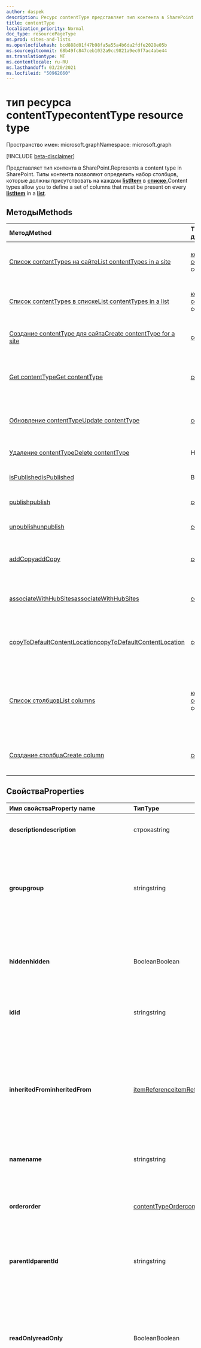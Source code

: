 ```yaml
---
author: daspek
description: Ресурс contentType представляет тип контента в SharePoint.
title: contentType
localization_priority: Normal
doc_type: resourcePageType
ms.prod: sites-and-lists
ms.openlocfilehash: bcd888d01f47b98fa5a55a4b6da2fdfe2028e05b
ms.sourcegitcommit: 68b49fc847ceb1032a9cc9821a9ec0f7ac4abe44
ms.translationtype: MT
ms.contentlocale: ru-RU
ms.lasthandoff: 03/20/2021
ms.locfileid: "50962660"
---
```

# <a name="contenttype-resource-type"></a><span data-ttu-id="5a894-103">тип ресурса contentType</span><span class="sxs-lookup"><span data-stu-id="5a894-103">contentType resource type</span></span>

<span data-ttu-id="5a894-104">Пространство имен: microsoft.graph</span><span class="sxs-lookup"><span data-stu-id="5a894-104">Namespace: microsoft.graph</span></span>

[!INCLUDE [beta-disclaimer](../../includes/beta-disclaimer.md)]

<span data-ttu-id="5a894-105">Представляет тип контента в SharePoint.</span><span class="sxs-lookup"><span data-stu-id="5a894-105">Represents a content type in SharePoint.</span></span>
<span data-ttu-id="5a894-106">Типы контента позволяют определить набор столбцов, которые должны присутствовать на каждом [**listItem**][listItem] в [**списке.**][list]</span><span class="sxs-lookup"><span data-stu-id="5a894-106">Content types allow you to define a set of columns that must be present on every [**listItem**][listItem] in a [**list**][list].</span></span>

## <a name="methods"></a><span data-ttu-id="5a894-107">Методы</span><span class="sxs-lookup"><span data-stu-id="5a894-107">Methods</span></span>
|<span data-ttu-id="5a894-108">Метод</span><span class="sxs-lookup"><span data-stu-id="5a894-108">Method</span></span>|<span data-ttu-id="5a894-109">Тип возвращаемых данных</span><span class="sxs-lookup"><span data-stu-id="5a894-109">Return type</span></span>|<span data-ttu-id="5a894-110">Описание</span><span class="sxs-lookup"><span data-stu-id="5a894-110">Description</span></span>|
|:---|:---|:---|
|[<span data-ttu-id="5a894-111">Список contentTypes на сайте</span><span class="sxs-lookup"><span data-stu-id="5a894-111">List contentTypes in a site</span></span>](../api/site-list-contenttypes.md)|<span data-ttu-id="5a894-112">[коллекция contentType](../resources/contenttype.md)</span><span class="sxs-lookup"><span data-stu-id="5a894-112">[contentType](../resources/contenttype.md) collection</span></span>|<span data-ttu-id="5a894-113">Получите список объектов [contentType](../resources/contenttype.md) и их свойств на [сайте.](../resources/site.md)</span><span class="sxs-lookup"><span data-stu-id="5a894-113">Get a list of the [contentType](../resources/contenttype.md) objects and their properties in a [site](../resources/site.md).</span></span>|
|[<span data-ttu-id="5a894-114">Список contentTypes в списке</span><span class="sxs-lookup"><span data-stu-id="5a894-114">List contentTypes in a list</span></span>](../api/list-list-contenttypes.md)|<span data-ttu-id="5a894-115">[коллекция contentType](../resources/contenttype.md)</span><span class="sxs-lookup"><span data-stu-id="5a894-115">[contentType](../resources/contenttype.md) collection</span></span>|<span data-ttu-id="5a894-116">Получите список объектов [contentType](../resources/contenttype.md) и их свойств в [списке.](../resources/list.md)</span><span class="sxs-lookup"><span data-stu-id="5a894-116">Get a list of the [contentType](../resources/contenttype.md) objects and their properties in a [list](../resources/list.md).</span></span>|
|[<span data-ttu-id="5a894-117">Создание contentType для сайта</span><span class="sxs-lookup"><span data-stu-id="5a894-117">Create contentType for a site</span></span>](../api/site-post-contenttypes.md)|[<span data-ttu-id="5a894-118">contentType</span><span class="sxs-lookup"><span data-stu-id="5a894-118">contentType</span></span>](../resources/contenttype.md)|<span data-ttu-id="5a894-119">Создание нового [объекта contentType](../resources/contenttype.md) на [сайте.](../resources/site.md)</span><span class="sxs-lookup"><span data-stu-id="5a894-119">Create a new [contentType](../resources/contenttype.md) object in a [site](../resources/site.md).</span></span>|
|[<span data-ttu-id="5a894-120">Get contentType</span><span class="sxs-lookup"><span data-stu-id="5a894-120">Get contentType</span></span>](../api/contenttype-get.md)|[<span data-ttu-id="5a894-121">contentType</span><span class="sxs-lookup"><span data-stu-id="5a894-121">contentType</span></span>](../resources/contenttype.md)|<span data-ttu-id="5a894-122">Ознакомьтесь с свойствами и отношениями объекта [contentType.](../resources/contenttype.md)</span><span class="sxs-lookup"><span data-stu-id="5a894-122">Read the properties and relationships of a [contentType](../resources/contenttype.md) object.</span></span>|
|[<span data-ttu-id="5a894-123">Обновление contentType</span><span class="sxs-lookup"><span data-stu-id="5a894-123">Update contentType</span></span>](../api/contenttype-update.md)|[<span data-ttu-id="5a894-124">contentType</span><span class="sxs-lookup"><span data-stu-id="5a894-124">contentType</span></span>](../resources/contenttype.md)|<span data-ttu-id="5a894-125">Обновление свойств объекта [contentType.](../resources/contenttype.md)</span><span class="sxs-lookup"><span data-stu-id="5a894-125">Update the properties of a [contentType](../resources/contenttype.md) object.</span></span>|
|[<span data-ttu-id="5a894-126">Удаление contentType</span><span class="sxs-lookup"><span data-stu-id="5a894-126">Delete contentType</span></span>](../api/contenttype-delete.md)|<span data-ttu-id="5a894-127">Нет</span><span class="sxs-lookup"><span data-stu-id="5a894-127">None</span></span>|<span data-ttu-id="5a894-128">Удаляет объект [contentType.](../resources/contenttype.md)</span><span class="sxs-lookup"><span data-stu-id="5a894-128">Deletes a [contentType](../resources/contenttype.md) object.</span></span>|
|[<span data-ttu-id="5a894-129">isPublished</span><span class="sxs-lookup"><span data-stu-id="5a894-129">isPublished</span></span>](../api/contenttype-ispublished.md)|<span data-ttu-id="5a894-130">Boolean</span><span class="sxs-lookup"><span data-stu-id="5a894-130">Boolean</span></span>| <span data-ttu-id="5a894-131">Проверка [публикации contentType.](../resources/contenttype.md)</span><span class="sxs-lookup"><span data-stu-id="5a894-131">Checks if the [contentType](../resources/contenttype.md) is published.</span></span>|
|[<span data-ttu-id="5a894-132">publish</span><span class="sxs-lookup"><span data-stu-id="5a894-132">publish</span></span>](../api/contenttype-publish.md)|[<span data-ttu-id="5a894-133">contentType</span><span class="sxs-lookup"><span data-stu-id="5a894-133">contentType</span></span>](../resources/contenttype.md)| <span data-ttu-id="5a894-134">Публикация [контентаType](../resources/contenttype.md).</span><span class="sxs-lookup"><span data-stu-id="5a894-134">Publish a [contentType](../resources/contenttype.md).</span></span>|
|[<span data-ttu-id="5a894-135">unpublish</span><span class="sxs-lookup"><span data-stu-id="5a894-135">unpublish</span></span>](../api/contenttype-unpublish.md)|[<span data-ttu-id="5a894-136">contentType</span><span class="sxs-lookup"><span data-stu-id="5a894-136">contentType</span></span>](../resources/contenttype.md)|<span data-ttu-id="5a894-137">Unpublish a [contentType](../resources/contenttype.md).</span><span class="sxs-lookup"><span data-stu-id="5a894-137">Unpublish a [contentType](../resources/contenttype.md).</span></span>|
|[<span data-ttu-id="5a894-138">addCopy</span><span class="sxs-lookup"><span data-stu-id="5a894-138">addCopy</span></span>](../api/contenttype-addcopy.md)|[<span data-ttu-id="5a894-139">contentType</span><span class="sxs-lookup"><span data-stu-id="5a894-139">contentType</span></span>](../resources/contenttype.md)|<span data-ttu-id="5a894-140">Добавьте копию [contentType](../resources/contenttype.md) с [сайта](../resources/site.md) в [список).](../resources/list.md)</span><span class="sxs-lookup"><span data-stu-id="5a894-140">Add copy of a [contentType](../resources/contenttype.md) from a [site](../resources/site.md) to a [list](../resources/list.md)).</span></span>|
|[<span data-ttu-id="5a894-141">associateWithHubSites</span><span class="sxs-lookup"><span data-stu-id="5a894-141">associateWithHubSites</span></span>](../api/contenttype-associatewithhubsites.md)|[<span data-ttu-id="5a894-142">contentType</span><span class="sxs-lookup"><span data-stu-id="5a894-142">contentType</span></span>](../resources/contenttype.md)|<span data-ttu-id="5a894-143">Связывает [contentType](../resources/contenttype.md) со списком концентраторов.</span><span class="sxs-lookup"><span data-stu-id="5a894-143">Associates a [contentType](../resources/contenttype.md) with a list of hubsites.</span></span>|
|[<span data-ttu-id="5a894-144">copyToDefaultContentLocation</span><span class="sxs-lookup"><span data-stu-id="5a894-144">copyToDefaultContentLocation</span></span>](../api/contenttype-copytodefaultcontentlocation.md)|[<span data-ttu-id="5a894-145">contentType</span><span class="sxs-lookup"><span data-stu-id="5a894-145">contentType</span></span>](../resources/contenttype.md)| <span data-ttu-id="5a894-146">Скопируйте файл в расположение контента по умолчанию в [contentType.](../resources/contenttype.md)</span><span class="sxs-lookup"><span data-stu-id="5a894-146">Copy a file to default content location in a [contentType](../resources/contenttype.md).</span></span>|
|[<span data-ttu-id="5a894-147">Список столбцов</span><span class="sxs-lookup"><span data-stu-id="5a894-147">List columns</span></span>](../api/contenttype-list-columns.md)|<span data-ttu-id="5a894-148">[коллекция columnDefinition](../resources/columnDefinition.md)</span><span class="sxs-lookup"><span data-stu-id="5a894-148">[columnDefinition](../resources/columnDefinition.md) collection</span></span>|<span data-ttu-id="5a894-149">Получите коллекцию столбцов, представленных в [качестве ресурсов columnDefinition,](../resources/columnDefinition.md) в **contentType.**</span><span class="sxs-lookup"><span data-stu-id="5a894-149">Get a collection of columns, represented as [columnDefinition](../resources/columnDefinition.md) resources, in a **contentType**.</span></span>|
|[<span data-ttu-id="5a894-150">Создание столбца</span><span class="sxs-lookup"><span data-stu-id="5a894-150">Create column</span></span>](../api/contenttype-post-columns.md)|[<span data-ttu-id="5a894-151">columnDefinition</span><span class="sxs-lookup"><span data-stu-id="5a894-151">columnDefinition</span></span>](../resources/columnDefinition.md)|<span data-ttu-id="5a894-152">Добавление столбца к **типу контента** на сайте или в списке.</span><span class="sxs-lookup"><span data-stu-id="5a894-152">Add a column to a **content type** in a site or list.</span></span>|


## <a name="properties"></a><span data-ttu-id="5a894-153">Свойства</span><span class="sxs-lookup"><span data-stu-id="5a894-153">Properties</span></span>

| <span data-ttu-id="5a894-154">Имя свойства</span><span class="sxs-lookup"><span data-stu-id="5a894-154">Property name</span></span>     | <span data-ttu-id="5a894-155">Тип</span><span class="sxs-lookup"><span data-stu-id="5a894-155">Type</span></span>                 | <span data-ttu-id="5a894-156">Описание</span><span class="sxs-lookup"><span data-stu-id="5a894-156">Description</span></span>
|:------------------|:---------------------|:----------------------------------
| <span data-ttu-id="5a894-157">**description**</span><span class="sxs-lookup"><span data-stu-id="5a894-157">**description**</span></span>   | <span data-ttu-id="5a894-158">строка</span><span class="sxs-lookup"><span data-stu-id="5a894-158">string</span></span>               | <span data-ttu-id="5a894-159">Текст с описанием элемента.</span><span class="sxs-lookup"><span data-stu-id="5a894-159">The descriptive text for the item.</span></span>
| <span data-ttu-id="5a894-160">**group**</span><span class="sxs-lookup"><span data-stu-id="5a894-160">**group**</span></span>         | <span data-ttu-id="5a894-161">string</span><span class="sxs-lookup"><span data-stu-id="5a894-161">string</span></span>               | <span data-ttu-id="5a894-162">Имя группы, которой принадлежит этот тип контента.</span><span class="sxs-lookup"><span data-stu-id="5a894-162">The name of the group this content type belongs to.</span></span> <span data-ttu-id="5a894-163">Позволяет упорядочить связанные типы контента.</span><span class="sxs-lookup"><span data-stu-id="5a894-163">Helps organize related content types.</span></span>
| <span data-ttu-id="5a894-164">**hidden**</span><span class="sxs-lookup"><span data-stu-id="5a894-164">**hidden**</span></span>        | <span data-ttu-id="5a894-165">Boolean</span><span class="sxs-lookup"><span data-stu-id="5a894-165">Boolean</span></span>              | <span data-ttu-id="5a894-166">Указывает, является ли данный тип контента скрытым в меню "Создать" в списке.</span><span class="sxs-lookup"><span data-stu-id="5a894-166">Indicates whether the content type is hidden in the list's 'New' menu.</span></span>
| <span data-ttu-id="5a894-167">**id**</span><span class="sxs-lookup"><span data-stu-id="5a894-167">**id**</span></span>            | <span data-ttu-id="5a894-168">string</span><span class="sxs-lookup"><span data-stu-id="5a894-168">string</span></span>               | <span data-ttu-id="5a894-169">Уникальный идентификатор типа контента.</span><span class="sxs-lookup"><span data-stu-id="5a894-169">The unique identifier of the content type.</span></span>
| <span data-ttu-id="5a894-170">**inheritedFrom**</span><span class="sxs-lookup"><span data-stu-id="5a894-170">**inheritedFrom**</span></span> | <span data-ttu-id="5a894-171">[itemReference][]</span><span class="sxs-lookup"><span data-stu-id="5a894-171">[itemReference][]</span></span>    | <span data-ttu-id="5a894-172">Если этот тип контента унаследован от другой области (например, сайта), он будет содержать ссылку на элемент, в котором определен тип контента.</span><span class="sxs-lookup"><span data-stu-id="5a894-172">If this content type is inherited from another scope (like a site), provides a reference to the item where the content type is defined.</span></span>
| <span data-ttu-id="5a894-173">**name**</span><span class="sxs-lookup"><span data-stu-id="5a894-173">**name**</span></span>          | <span data-ttu-id="5a894-174">string</span><span class="sxs-lookup"><span data-stu-id="5a894-174">string</span></span>               | <span data-ttu-id="5a894-175">Имя типа контента.</span><span class="sxs-lookup"><span data-stu-id="5a894-175">The name of the content type.</span></span>
| <span data-ttu-id="5a894-176">**order**</span><span class="sxs-lookup"><span data-stu-id="5a894-176">**order**</span></span>         | <span data-ttu-id="5a894-177">[contentTypeOrder][]</span><span class="sxs-lookup"><span data-stu-id="5a894-177">[contentTypeOrder][]</span></span> | <span data-ttu-id="5a894-178">Указывает порядок, в котором тип контента отображается в пользовательском интерфейсе выбора.</span><span class="sxs-lookup"><span data-stu-id="5a894-178">Specifies the order in which the content type appears in the selection UI.</span></span>
| <span data-ttu-id="5a894-179">**parentId**</span><span class="sxs-lookup"><span data-stu-id="5a894-179">**parentId**</span></span>      | <span data-ttu-id="5a894-180">string</span><span class="sxs-lookup"><span data-stu-id="5a894-180">string</span></span>               | <span data-ttu-id="5a894-181">Уникальный идентификатор типа контента.</span><span class="sxs-lookup"><span data-stu-id="5a894-181">The unique identifier of the content type.</span></span>
| <span data-ttu-id="5a894-182">**readOnly**</span><span class="sxs-lookup"><span data-stu-id="5a894-182">**readOnly**</span></span>      | <span data-ttu-id="5a894-183">Boolean</span><span class="sxs-lookup"><span data-stu-id="5a894-183">Boolean</span></span>              | <span data-ttu-id="5a894-184">Если это свойство имеет значение `true`, вам не удастся изменить тип контента. Чтобы изменить тип контента, потребуется сначала присвоить этому свойству значение `false`.</span><span class="sxs-lookup"><span data-stu-id="5a894-184">If `true`, the content type cannot be modified unless this value is first set to `false`.</span></span>
| <span data-ttu-id="5a894-185">**sealed**</span><span class="sxs-lookup"><span data-stu-id="5a894-185">**sealed**</span></span>        | <span data-ttu-id="5a894-186">Boolean</span><span class="sxs-lookup"><span data-stu-id="5a894-186">Boolean</span></span>              | <span data-ttu-id="5a894-187">Если это свойство имеет значение `true`, пользователям не удастся изменить тип контента. Кроме того, вам не удастся изменить тип контента с помощью операции сдвига вниз.</span><span class="sxs-lookup"><span data-stu-id="5a894-187">If `true`, the content type cannot be modified by users or through push-down operations.</span></span> <span data-ttu-id="5a894-188">Только администраторы семейств веб-сайтов могут блокировать или разблокировать типы контента.</span><span class="sxs-lookup"><span data-stu-id="5a894-188">Only site collection administrators can seal or unseal content types.</span></span>
| <span data-ttu-id="5a894-189">**isBuiltIn**</span><span class="sxs-lookup"><span data-stu-id="5a894-189">**isBuiltIn**</span></span>            | <span data-ttu-id="5a894-190">Boolean</span><span class="sxs-lookup"><span data-stu-id="5a894-190">Boolean</span></span>| <span data-ttu-id="5a894-191">Указывает, является ли тип контента встроенным типом контента.</span><span class="sxs-lookup"><span data-stu-id="5a894-191">Specifies if a content type is a built-in content type.</span></span> 
| <span data-ttu-id="5a894-192">**documentSet**</span><span class="sxs-lookup"><span data-stu-id="5a894-192">**documentSet**</span></span>       | <span data-ttu-id="5a894-193">[documentSet][]</span><span class="sxs-lookup"><span data-stu-id="5a894-193">[documentSet][]</span></span>      | <span data-ttu-id="5a894-194">[Метаданные набора](https://docs.microsoft.com/sharepoint/governance/document-set-planning#about-document-sets) документов.</span><span class="sxs-lookup"><span data-stu-id="5a894-194">[Document Set](https://docs.microsoft.com/sharepoint/governance/document-set-planning#about-document-sets) metadata.</span></span>
| <span data-ttu-id="5a894-195">**documentTemplate**</span><span class="sxs-lookup"><span data-stu-id="5a894-195">**documentTemplate**</span></span>  | <span data-ttu-id="5a894-196">[documentSetContent][]</span><span class="sxs-lookup"><span data-stu-id="5a894-196">[documentSetContent][]</span></span> | <span data-ttu-id="5a894-197">Метаданные шаблона документов.</span><span class="sxs-lookup"><span data-stu-id="5a894-197">Document template metadata.</span></span> <span data-ttu-id="5a894-198">Чтобы убедиться, что документы имеют согласованный контент на сайте и его подмышках, можно связать шаблон Word, Excel или PowerPoint с типом контента сайта.</span><span class="sxs-lookup"><span data-stu-id="5a894-198">To make sure that documents have consistent content across a site and its subsites, you can associate a Word, Excel, or PowerPoint template with a site content type.</span></span>
| <span data-ttu-id="5a894-199">**associatedHubsUrls**</span><span class="sxs-lookup"><span data-stu-id="5a894-199">**associatedHubsUrls**</span></span>       | <span data-ttu-id="5a894-200">Коллекция (строка)</span><span class="sxs-lookup"><span data-stu-id="5a894-200">Collection(string)</span></span> | <span data-ttu-id="5a894-201">Список канонических URL-адресов для сайтов-концентраторов, с которыми связан этот тип контента.</span><span class="sxs-lookup"><span data-stu-id="5a894-201">List of canonical URLs for hub sites with which this content type is associated to.</span></span> <span data-ttu-id="5a894-202">Это будет содержать все концентраторы, где этот тип контента находится в очереди для принудительного или уже принудительного.</span><span class="sxs-lookup"><span data-stu-id="5a894-202">This will contain all hubsites where this content type is queued to be enforced or is already enforced.</span></span> <span data-ttu-id="5a894-203">Применение типа контента означает, что тип контента будет применяться к спискам на принудительном сайте.</span><span class="sxs-lookup"><span data-stu-id="5a894-203">Enforcing a content type means that the content type will be applied to the lists in the enforced sites.</span></span>
| <span data-ttu-id="5a894-204">**propagateChanges**</span><span class="sxs-lookup"><span data-stu-id="5a894-204">**propagateChanges**</span></span>   | <span data-ttu-id="5a894-205">Boolean</span><span class="sxs-lookup"><span data-stu-id="5a894-205">Boolean</span></span>              | <span data-ttu-id="5a894-206">Если какие-либо изменения, внесенные в тип контента, будут нажаты на унаследованные типы контента и списки, которые `true` реализуют тип контента.</span><span class="sxs-lookup"><span data-stu-id="5a894-206">If `true`, any changes made to the content type will be pushed to inherited content types and lists that implement the content type.</span></span>



## <a name="relationships"></a><span data-ttu-id="5a894-207">Связи</span><span class="sxs-lookup"><span data-stu-id="5a894-207">Relationships</span></span>

| <span data-ttu-id="5a894-208">Имя свойства</span><span class="sxs-lookup"><span data-stu-id="5a894-208">Property name</span></span>   | <span data-ttu-id="5a894-209">Тип</span><span class="sxs-lookup"><span data-stu-id="5a894-209">Type</span></span>                      | <span data-ttu-id="5a894-210">Описание</span><span class="sxs-lookup"><span data-stu-id="5a894-210">Description</span></span>
|:----------------|:--------------------------|:-------------------------------
| <span data-ttu-id="5a894-211">**база**</span><span class="sxs-lookup"><span data-stu-id="5a894-211">**base**</span></span>   | <span data-ttu-id="5a894-212">[contentType][]</span><span class="sxs-lookup"><span data-stu-id="5a894-212">[contentType][]</span></span>  | <span data-ttu-id="5a894-213">Родительский contentType, из которого получен этот тип контента.</span><span class="sxs-lookup"><span data-stu-id="5a894-213">Parent contentType from which this content type is derived.</span></span> 
| <span data-ttu-id="5a894-214">**columnLinks**</span><span class="sxs-lookup"><span data-stu-id="5a894-214">**columnLinks**</span></span> | <span data-ttu-id="5a894-215">Коллекция [columnLink][]</span><span class="sxs-lookup"><span data-stu-id="5a894-215">[columnLink][] collection</span></span> | <span data-ttu-id="5a894-216">Коллекция столбцов, необходимых для этого типа контента</span><span class="sxs-lookup"><span data-stu-id="5a894-216">The collection of columns that are required by this content type</span></span>
| <span data-ttu-id="5a894-217">**baseTypes**</span><span class="sxs-lookup"><span data-stu-id="5a894-217">**baseTypes**</span></span>   | <span data-ttu-id="5a894-218">Коллекция ([contentType][])</span><span class="sxs-lookup"><span data-stu-id="5a894-218">Collection([contentType][])</span></span>     | <span data-ttu-id="5a894-219">Коллекция типов контента, которые являются предками этого типа контента.</span><span class="sxs-lookup"><span data-stu-id="5a894-219">The collection of content types that are ancestors of this content type.</span></span>
| <span data-ttu-id="5a894-220">**columnPositions**</span><span class="sxs-lookup"><span data-stu-id="5a894-220">**columnPositions**</span></span>       | <span data-ttu-id="5a894-221">Коллекция ([columnDefinition][])</span><span class="sxs-lookup"><span data-stu-id="5a894-221">Collection([columnDefinition][])</span></span> | <span data-ttu-id="5a894-222">Сведения о порядке столбца в типе контента.</span><span class="sxs-lookup"><span data-stu-id="5a894-222">Column order information in a content type.</span></span>
| <span data-ttu-id="5a894-223">**columns**</span><span class="sxs-lookup"><span data-stu-id="5a894-223">**columns**</span></span>     | <span data-ttu-id="5a894-224">Коллекция ([columnDefinition][])</span><span class="sxs-lookup"><span data-stu-id="5a894-224">Collection([columnDefinition][])</span></span>  | <span data-ttu-id="5a894-225">Коллекция определений столбцов для этого contentType.</span><span class="sxs-lookup"><span data-stu-id="5a894-225">The collection of column definitions for this contentType.</span></span>

<span data-ttu-id="5a894-226">Дополнительные сведения см. в статье [Общие сведения о типах контента и их публикации][contentTypeIntro].</span><span class="sxs-lookup"><span data-stu-id="5a894-226">See [Introduction to content types and content type publishing][contentTypeIntro] for more information.</span></span>

[columnLink]: columnlink.md
[contentTypeIntro]: https://support.office.com/en-us/article/Introduction-to-content-types-and-content-type-publishing-e1277a2e-a1e8-4473-9126-91a0647766e5
[itemReference]: itemreference.md
[contentTypeOrder]: contenttypeorder.md
[columnDefinition]: columnDefinition.md
[contentType]: contentType.md
[documentSet]: documentSet.md
[documentSetContent]: documentSetContent.md

## <a name="json-representation"></a><span data-ttu-id="5a894-234">Представление JSON</span><span class="sxs-lookup"><span data-stu-id="5a894-234">JSON representation</span></span>

<span data-ttu-id="5a894-235">Ниже приводится представление JSON ресурса **contentType.**</span><span class="sxs-lookup"><span data-stu-id="5a894-235">The following is a JSON representation of a **contentType** resource.</span></span>

<!-- { "blockType": "resource", "@odata.type": "microsoft.graph.contentType","keyProperty":"id" } -->

```json
{
  "description": "string",
  "group": "string",
  "hidden": false,
  "id": "string",
  "inheritedFrom": { "@type": "microsoft.graph.itemReference" },
  "name": "string",
  "order": { "@type": "microsoft.graph.contentTypeOrder" },
  "parentId": "string",
  "readOnly": false,
  "sealed": false,
  "columnLinks": [{ "@type": "microsoft.graph.columnLink" }],
  "base": { "@type": "microsoft.graph.contentType" },
  "columnPositions" : [{ "@type": "microsoft.graph.columnDefinition" }],
  "isBuiltIn" : false,
  "documentSet" : { "@type": "microsoft.graph.documentSet" },
  "documentTemplate" : { "@type": "microsoft.graph.documentSetContent" },
  "associatedHubsUrls" : ["string"],
  "propagateChanges" : false,
  "baseTypes" : [{ "@type": "microsoft.graph.contentType" }],
  "columns" : [{ "@type": "microsoft.graph.columnDefinition" }]
}
```

[list]: list.md
[listItem]: listitem.md
<!--
{
  "type": "#page.annotation",
  "description": "",
  "keywords": "",
  "section": "documentation",
  "tocPath": "Resources/ContentType",
  "suppressions": []
}
-->


